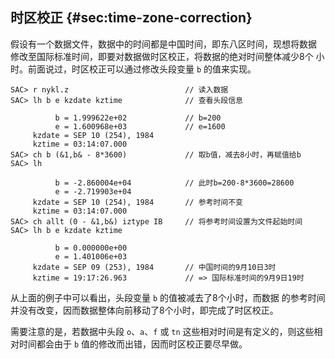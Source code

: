 ## 时区校正 {#sec:time-zone-correction}

假设有一个数据文件，数据中的时间都是中国时间，即东八区时间，现想将数据
修改至国际标准时间，即要对数据做时区校正，将数据的绝对时间整体减少8个
小时。前面说过，时区校正可以通过修改头段变量 `b` 的值来实现。

``` {.bash}
SAC> r nykl.z                          // 读入数据
SAC> lh b e kzdate kztime              // 查看头段信息

          b = 1.999622e+02             // b=200
          e = 1.600968e+03             // e=1600
     kzdate = SEP 10 (254), 1984
     kztime = 03:14:07.000
SAC> ch b (&1,b& - 8*3600)             // 取b值，减去8小时，再赋值给b
SAC> lh

          b = -2.860004e+04            // 此时b=200-8*3600=28600
          e = -2.719903e+04
     kzdate = SEP 10 (254), 1984       // 参考时间不变
     kztime = 03:14:07.000
SAC> ch allt (0 - &1,b&) iztype IB     // 将参考时间设置为文件起始时间
SAC> lh b e kzdate kztime

          b = 0.000000e+00
          e = 1.401006e+03
     kzdate = SEP 09 (253), 1984       // 中国时间的9月10日3时
     kztime = 19:17:26.963             // => 国际标准时间的9月9日19时
```

从上面的例子中可以看出，头段变量 `b` 的值被减去了8个小时，而数据
的参考时间并没有改变，因而数据整体向前移动了8个小时，即完成了时区校正。

需要注意的是，若数据中头段 `o`、`a`、`f` 或 `tn`
这些相对时间是有定义的，则这些相对时间都会由于 `b`
值的修改而出错，因而时区校正要尽早做。
